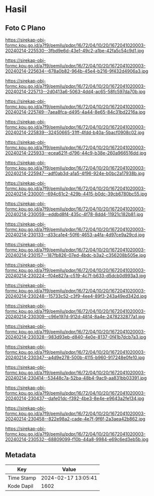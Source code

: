 # Hasil

## Foto C Plano

https://sirekap-obj-formc.kpu.go.id/a7f9/pemilu/pdpr/16/72/04/10/20/1672041020003-20240214-225530--3fbd9e6d-43e1-49c2-a1be-42fa5c54c9d1.jpg

https://sirekap-obj-formc.kpu.go.id/a7f9/pemilu/pdpr/16/72/04/10/20/1672041020003-20240214-225634--678a0b82-964b-45e4-b216-9f432d4906a3.jpg

https://sirekap-obj-formc.kpu.go.id/a7f9/pemilu/pdpr/16/72/04/10/20/1672041020003-20240214-225713--2d0413a6-5063-4dd4-ac65-58fc597da70b.jpg

https://sirekap-obj-formc.kpu.go.id/a7f9/pemilu/pdpr/16/72/04/10/20/1672041020003-20240214-225749--7aea8fca-d495-4a44-8e65-84c31bd2216a.jpg

https://sirekap-obj-formc.kpu.go.id/a7f9/pemilu/pdpr/16/72/04/10/20/1672041020003-20240214-225839--32450665-31ff-4fdd-b40a-5bacf0908c02.jpg

https://sirekap-obj-formc.kpu.go.id/a7f9/pemilu/pdpr/16/72/04/10/20/1672041020003-20240214-225933--ecea621f-d796-44c9-b38e-260a966516dd.jpg

https://sirekap-obj-formc.kpu.go.id/a7f9/pemilu/pdpr/16/72/04/10/20/1672041020003-20240214-225947--adf0ab3d-a1a5-4f96-924e-b0bc2a17938b.jpg

https://sirekap-obj-formc.kpu.go.id/a7f9/pemilu/pdpr/16/72/04/10/20/1672041020003-20240214-230001--694c61c2-429b-4415-b0dc-39cb6780bc55.jpg

https://sirekap-obj-formc.kpu.go.id/a7f9/pemilu/pdpr/16/72/04/10/20/1672041020003-20240214-230059--eddbd8f4-435c-4f78-8dd4-11921c182b81.jpg

https://sirekap-obj-formc.kpu.go.id/a7f9/pemilu/pdpr/16/72/04/10/20/1672041020003-20240214-230133--d33ca1e4-50f6-4653-a4fa-4d97ce9a29cd.jpg

https://sirekap-obj-formc.kpu.go.id/a7f9/pemilu/pdpr/16/72/04/10/20/1672041020003-20240214-230157--187fb826-07ed-4bdc-b3a2-c356208b505e.jpg

https://sirekap-obj-formc.kpu.go.id/a7f9/pemilu/pdpr/16/72/04/10/20/1672041020003-20240214-230224--f04e827a-c519-4c7f-b633-d5dcb0d993a3.jpg

https://sirekap-obj-formc.kpu.go.id/a7f9/pemilu/pdpr/16/72/04/10/20/1672041020003-20240214-230248--15733c52-c3f9-4ee4-89f3-243a49ed342d.jpg

https://sirekap-obj-formc.kpu.go.id/a7f9/pemilu/pdpr/16/72/04/10/20/1672041020003-20240214-230309--c96e197d-912d-4814-8a4e-2478232877a1.jpg

https://sirekap-obj-formc.kpu.go.id/a7f9/pemilu/pdpr/16/72/04/10/20/1672041020003-20240214-230328--983d93eb-d840-4e0e-8137-0f41b7dcb7a3.jpg

https://sirekap-obj-formc.kpu.go.id/a7f9/pemilu/pdpr/16/72/04/10/20/1672041020003-20240214-230347--a4d9e278-500b-4115-b960-917248e0fe10.jpg

https://sirekap-obj-formc.kpu.go.id/a7f9/pemilu/pdpr/16/72/04/10/20/1672041020003-20240214-230414--53448c7a-52ba-48b4-9ac9-aa831bb03391.jpg

https://sirekap-obj-formc.kpu.go.id/a7f9/pemilu/pdpr/16/72/04/10/20/1672041020003-20240214-230437--dafe01dc-f392-4be3-8e4e-e9643a2fe134.jpg

https://sirekap-obj-formc.kpu.go.id/a7f9/pemilu/pdpr/16/72/04/10/20/1672041020003-20240214-230458--822e98a2-cade-4e7f-9f6f-2a3aea42b862.jpg

https://sirekap-obj-formc.kpu.go.id/a7f9/pemilu/pdpr/16/72/04/10/20/1672041020003-20240214-230532--68809099-f10b-44a8-9984-e69c6ed3eb5b.jpg


## Metadata

| Key        | Value               |
| ---------- | ------------------- |
| Time Stamp | 2024-02-17 13:05:41 |
| Kode Dapil | 1602                |



